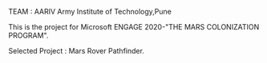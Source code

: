 TEAM : AARIV
Army Institute of Technology,Pune

This is the project for Microsoft ENGAGE 2020-"THE MARS COLONIZATION PROGRAM".

Selected Project : Mars Rover Pathfinder. 
